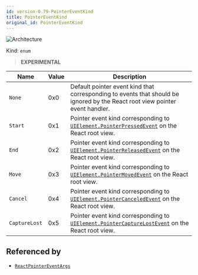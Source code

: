 ```yaml
---
id: version-0.79-PointerEventKind
title: PointerEventKind
original_id: PointerEventKind
---
```


![Architecture](https://img.shields.io/badge/architecture-old_only-yellow)

Kind: `enum`

> **EXPERIMENTAL**

| Name |  Value | Description |
|--|--|--|
|`None` | 0x0  |  Default pointer event kind that corresponding to events that should be ignored by the React root view pointer event handler.|
|`Start` | 0x1  |  Pointer event kind corresponding to [`UIElement.PointerPressedEvent`](https://learn.microsoft.com/uwp/api/Windows.UI.Xaml.UIElement.PointerPressedEvent) on the React root view.|
|`End` | 0x2  |  Pointer event kind corresponding to [`UIElement.PointerReleasedEvent`](https://learn.microsoft.com/uwp/api/Windows.UI.Xaml.UIElement.PointerReleasedEvent) on the React root view.|
|`Move` | 0x3  |  Pointer event kind corresponding to [`UIElement.PointerMovedEvent`](https://learn.microsoft.com/uwp/api/Windows.UI.Xaml.UIElement.PointerMovedEvent) on the React root view.|
|`Cancel` | 0x4  |  Pointer event kind corresponding to [`UIElement.PointerCanceledEvent`](https://learn.microsoft.com/uwp/api/Windows.UI.Xaml.UIElement.PointerCanceledEvent) on the React root view.|
|`CaptureLost` | 0x5  |  Pointer event kind corresponding to [`UIElement.PointerCaptureLostEvent`](https://learn.microsoft.com/uwp/api/Windows.UI.Xaml.UIElement.PointerCaptureLostEvent) on the React root view.|

## Referenced by
- [`ReactPointerEventArgs`](ReactPointerEventArgs)
